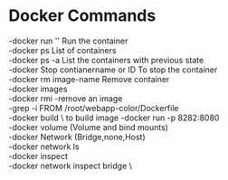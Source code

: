 # Docker Commands
-docker run  '<imagename>'  Run the container\
-docker ps      List of containers\
-docker ps -a  List the containers with previous state\
-docker Stop contianername or ID  To stop the container\
-docker rm   image-name  Remove container\
-docker images \
-docker rmi -remove an image\
-grep -i FROM /root/webapp-color/Dockerfile \
-docker build \ to build image
-docker run -p 8282:8080    \
-docker volume  (Volume and bind mounts) \
-docker Network (Bridge,none,Host) \
-docker network ls\
-docker inspect \
-docker network inspect bridge \




